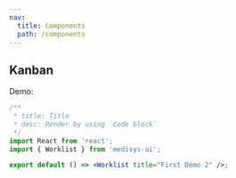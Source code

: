 ```yaml
---
nav:
  title: Components
  path: /components
---
```


## Kanban

Demo:

```jsx
/**
 * title: Title
 * desc: Render by using `Code block`
 */
import React from 'react';
import { Worklist } from 'medisys-ui';

export default () => <Worklist title="First Demo 2" />;
```

<code src="./basic" title='Title' desc='Render by using `External import`' />
